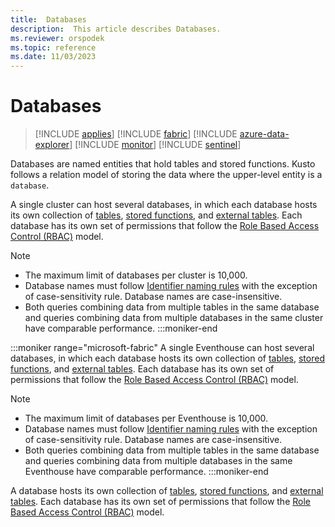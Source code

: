 ```yaml
---
title:  Databases
description:  This article describes Databases.
ms.reviewer: orspodek
ms.topic: reference
ms.date: 11/03/2023
---
```

# Databases

> [!INCLUDE [applies](../../includes/applies-to-version/applies.md)] [!INCLUDE [fabric](../../includes/applies-to-version/fabric.md)] [!INCLUDE [azure-data-explorer](../../includes/applies-to-version/azure-data-explorer.md)] [!INCLUDE [monitor](../../includes/applies-to-version/monitor.md)] [!INCLUDE [sentinel](../../includes/applies-to-version/sentinel.md)]

Databases are named entities that hold tables and stored functions. Kusto follows a relation model of storing the data where the upper-level entity is a `database`.

A single cluster can host several databases, in which each database hosts its own collection of [tables](tables.md), [stored functions](stored-functions.md), and [external tables](external-tables.md). Each database has its own set of permissions that follow the [Role Based Access Control (RBAC)](../../access-control/role-based-access-control.md) model.

> [!NOTE]
>
> * The maximum limit of databases per cluster is 10,000.
> * Database names must follow [Identifier naming rules](entity-names.md#identifier-naming-rules) with the exception of case-sensitivity rule. Database names are case-insensitive.
> * Both queries combining data from multiple tables in the same database and queries combining data from multiple databases in the same cluster have comparable performance.
:::moniker-end

:::moniker range="microsoft-fabric"
A single Eventhouse can host several databases, in which each database hosts its own collection of [tables](tables.md), [stored functions](stored-functions.md), and [external tables](external-tables.md). Each database has its own set of permissions that follow the [Role Based Access Control (RBAC)](../../access-control/role-based-access-control.md) model.

> [!NOTE]
>
> * The maximum limit of databases per Eventhouse is 10,000.
> * Database names must follow [Identifier naming rules](entity-names.md#identifier-naming-rules) with the exception of case-sensitivity rule. Database names are case-insensitive.
> * Both queries combining data from multiple tables in the same database and queries combining data from multiple databases in the same Eventhouse have comparable performance.
:::moniker-end

A database hosts its own collection of [tables](tables.md), [stored functions](stored-functions.md), and [external tables](external-tables.md). Each database has its own set of permissions that follow the [Role Based Access Control (RBAC)](../../access-control/role-based-access-control.md) model.
